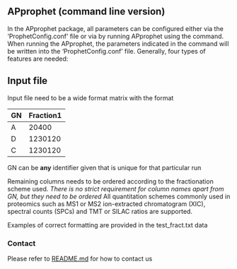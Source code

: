 ## APprophet (command line version)

In the APprophet package, all parameters can be configured either via the ‘ProphetConfig.conf’ file or via by running APprophet using the command. When running the APprophet, the parameters indicated in the command will be written into the ‘ProphetConfig.conf’ file. Generally, four types of features are needed:


## Input file

Input file need to be a wide format matrix with the format


|GN   |Fraction1|
|:----|:--------|
|A    |20400    |
|D    |1230120  |
|C    |1230120   |

GN can be **any** identifier given that is unique for that particular run

Remaining columns needs to be ordered according to the fractionation scheme used. *There is no strict requirement for column names apart from GN, but they need to be ordered*
All quantitation schemes commonly used in proteomics such as MS1 or MS2 ion-extracted chromatogram (XIC), spectral counts (SPCs) and TMT or SILAC ratios are supported.

Examples of correct formatting are provided in the test_fract.txt data


### Contact
Please refer to [README.md](https://github.com/fossatiA/APprophet/blob/master/README.md) for how to contact us
